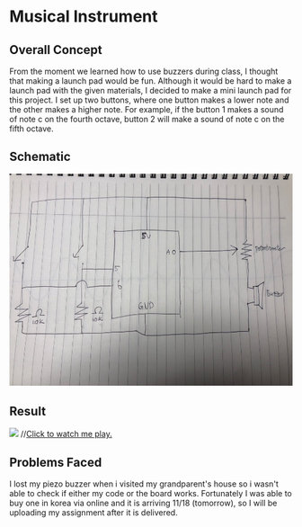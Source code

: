 # Musical Instrument
## Overall Concept
From the moment we learned how to use buzzers during class, I thought that making a launch pad would be fun. Although it would be hard to make a launch pad with the given materials, I decided to make a mini launch pad for this project. I set up two buttons, where one button makes a lower note and the other makes a higher note. For example, if the button 1 makes a sound of note c on the fourth octave, button 2 will make a sound of note c on the fifth octave.

## Schematic
![](media/Schematic3.jpeg)

## Result
![](media/picture1.jpg)
//[Click to watch me play.](https://youtu.be/UuS4i0LGSjE)

## Problems Faced
I lost my piezo buzzer when i visited my grandparent's house so i wasn't able to check if either my code or the board works. Fortunately I was able to buy one in korea via online and it is arriving 11/18 (tomorrow), so I will be uploading my assignment after it is delivered.
